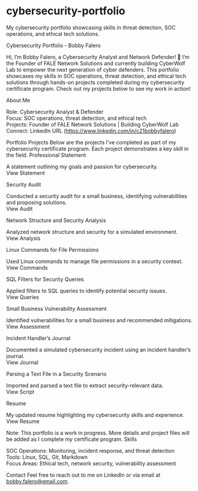 # cybersecurity-portfolio
My cybersecurity portfolio showcasing skills in threat detection, SOC operations, and ethical tech solutions.

Cybersecurity Portfolio - Bobby Falero

Hi, I’m Bobby Falero, a Cybersecurity Analyst and Network Defender! 👋 I’m the Founder of FALE Network Solutions and currently building CyberWolf Lab to empower the next generation of cyber defenders.
This portfolio showcases my skills in SOC operations, threat detection, and ethical tech solutions through hands-on projects completed during my cybersecurity certificate program. Check out my projects below to see my work in action!

About Me

Role: Cybersecurity Analyst & Defender  
Focus: SOC operations, threat detection, and ethical tech  
Projects: Founder of FALE Network Solutions | Building CyberWolf Lab  
Connect: LinkedIn URL (https://www.linkedin.com/in/c21bobbyfalero)

Portfolio Projects
Below are the projects I’ve completed as part of my cybersecurity certificate program. Each project demonstrates a key skill in the field.
Professional Statement

A statement outlining my goals and passion for cybersecurity.  
View Statement

Security Audit

Conducted a security audit for a small business, identifying vulnerabilities and proposing solutions.  
View Audit

Network Structure and Security Analysis

Analyzed network structure and security for a simulated environment.  
View Analysis

Linux Commands for File Permissions

Used Linux commands to manage file permissions in a security context.  
View Commands

SQL Filters for Security Queries

Applied filters to SQL queries to identify potential security issues.  
View Queries

Small Business Vulnerability Assessment

Identified vulnerabilities for a small business and recommended mitigations.  
View Assessment

Incident Handler’s Journal

Documented a simulated cybersecurity incident using an incident handler’s journal.  
View Journal

Parsing a Text File in a Security Scenario

Imported and parsed a text file to extract security-relevant data.  
View Script

Resume

My updated resume highlighting my cybersecurity skills and experience.  
View Resume

Note: This portfolio is a work in progress. More details and project files will be added as I complete my certificate program.
Skills

SOC Operations: Monitoring, incident response, and threat detection  
Tools: Linux, SQL, Git, Markdown  
Focus Areas: Ethical tech, network security, vulnerability assessment

Contact
Feel free to reach out to me on LinkedIn or via email at bobby.falero@gmail.com.
